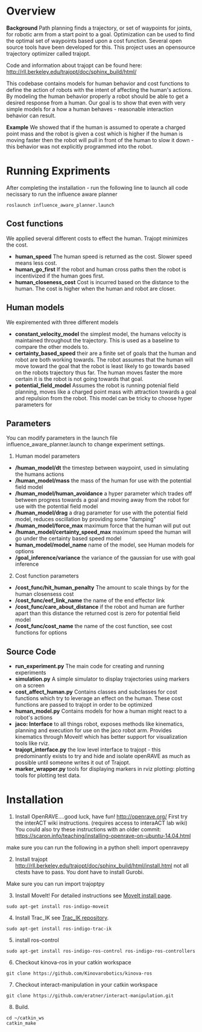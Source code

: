 # Overview
**Background** Path planning finds a trajectory, or set of waypoints for joints, for robotic arm from a start point to a goal. Optimization can be used to find the optimal set of waypoints based upon a cost function. Several open source tools have been developed for this. This project uses an opensource trajectory optimizer called trajopt.

Code and information about trajopt can be found here: http://rll.berkeley.edu/trajopt/doc/sphinx_build/html/

This codebase contains models for human behavior and cost functions to define the action of robots with the intent of affecting the human's actions. By modeling the human behavior properly a robot should be able to get a desired response from a human. Our goal is to show that even with very simple models for a how a human behaves - reasonable interaction behavior can result.

**Example** We showed that if the human is assumed to operate a charged point mass and the robot is given a cost which is higher if the human is moving faster then the robot will pull in front of the human to slow it down - this behavior was not explicitly programmed into the robot.

# Running Expriments
After completing the installation - run the following line to launch all code necissary to run the influence aware planner
```
roslaunch influence_aware_planner.launch
```
## Cost functions
We applied several different costs to effect the human. Trajopt minimizes the cost.
 * **human_speed** The human speed is returned as the cost. Slower speed means less cost.
 * **human_go_first** If the robot and human cross paths then the robot is incentivized if the human goes first.
 * **human_closeness_cost** Cost is incurred based on the distance to the human. The cost is higher when the human and robot are closer.

## Human models
We expiremented with three different models
 * **constant_velocity_model** the simplest model, the humans velocity is maintained throughout the trajectory. This is used as a baseline to compare the other models to.
 * **certainty_based_speed** their are a finite set of goals that the human and robot are both working towards. The robot assumes that the human will move toward the goal that the robot is least likely to go towards based on the robots trajectory thus far. The human moves faster the more certain it is the robot is not going towards that goal.
 * **potential_field_model** Assumes the robot is running potenial field planning, moves like a charged point mass with attraction towards a goal and repulsion from the robot. This model can be tricky to choose hyper parameters for

## Parameters
You can modify parameters in the launch file influence_aware_planner.launch to change experiment settings.
1. Human model parameters
 * **/human_model/dt** the timestep between waypoint, used in simulating the humans actions
 * **/human_model/mass** the mass of the human for use with the potential field model
 * **/human_model/human_avoidance** a hyper parameter which trades off between progress towards a goal and moving away from the robot for use with the potential field model
 * **/human_model/drag** a drag parameter for use with the potential field model, reduces oscillation by providing some "damping"
 * **/human_model/force_max** maximum force that the human will put out
 * **/human_model/certainty_speed_max** maximum speed the human will go under the certainty based speed model
 * **human_model/model_name** name of the model, see Human models for options
 * **/goal_inference/variance** the variance of the gaussian for use with goal inference

2. Cost function parameters
 * **/cost_func/hit_human_penalty** The amount to scale things by for the human closensess cost
 * **/cost_func/eef_link_name** the name of the end effector link
 * **/cost_func/care_about_distance** if the robot and human are further apart than this distance the returned cost is zero for potential field model
 * **/cost_func/cost_name** the name of the cost function, see cost functions for options

## Source Code
* **run_experiment.py** The main code for creating and running experiments
* **simulation.py** A simple simulator to display trajectories using markers on a screen
* **cost_affect_human.py** Contains classes and subclasses for cost functions which try to leverage an effect on the human. These cost functions are passed to trajopt in order to be optimized
* **human_model.py** Contains models for how a human might react to a robot's actions
* **jaco: Interface** to all things robot, exposes methods like kinematics, planning and execution for use on the jaco robot arm. Provides kinematics through Moveit! which has better support for visualization tools like rviz.
* **trajopt_interface.py** the low level interface to trajopt - this predominantly exists to try and hide and isolate openRAVE as much as possible until someone writes it out of Trajopt.
* **marker_wrapper.py** tools for displaying markers in rviz
plotting: plotting tools for plotting test data. 


# Installation
1. Install OpenRAVE....good luck, have fun!
http://openrave.org/
First try the interACT wiki instructions. (requires access to interaACT lab wiki)
You could also try these instructions with an older commit:
https://scaron.info/teaching/installing-openrave-on-ubuntu-14.04.html

make sure you can run the following in a python shell:
import openravepy

2. Install trajopt
http://rll.berkeley.edu/trajopt/doc/sphinx_build/html/install.html
not all ctests have to pass.
You dont have to install Gurobi.

Make sure you can run 
import trajoptpy


3. Install MoveIt! For detailed instructions see [MoveIt install page](http://moveit.ros.org/install/ "http://moveit.ros.org/install/").  
```
sudo apt-get install ros-indigo-moveit
```

4. Install Trac_IK see [Trac_IK repository](https://bitbucket.org/traclabs/trac_ik "https://bitbucket.org/traclabs/trac_ik").  
```
sudo apt-get install ros-indigo-trac-ik
```

5. install ros-control

```
sudo apt-get install ros-indigo-ros-control ros-indigo-ros-controllers
```

6. Checkout kinova-ros in your catkin workspace  
```
git clone https://github.com/Kinovarobotics/kinova-ros
```

7. Checkout interact-manipulation in your catkin workspace

```
git clone https://github.com/eratner/interact-manipulation.git
```

8. Build. 

```
cd ~/catkin_ws
catkin_make
```